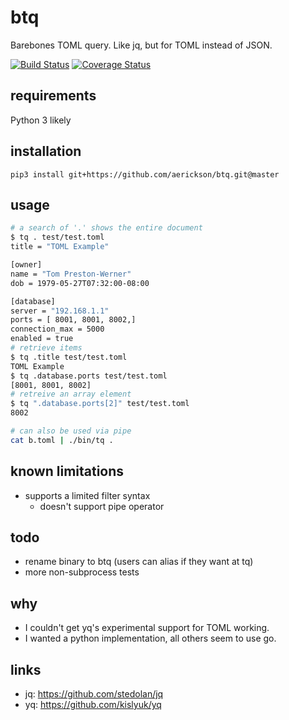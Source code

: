 # btq

Barebones TOML query. Like jq, but for TOML instead of JSON.

[![Build Status](https://travis-ci.com/aerickson/btq.svg?branch=master)](https://travis-ci.com/aerickson/btq) [![Coverage Status](https://coveralls.io/repos/github/aerickson/btq/badge.svg?branch=master)](https://coveralls.io/github/aerickson/btq?branch=master)

## requirements

Python 3 likely

## installation

`pip3 install git+https://github.com/aerickson/btq.git@master`

## usage

```bash
# a search of '.' shows the entire document
$ tq . test/test.toml
title = "TOML Example"

[owner]
name = "Tom Preston-Werner"
dob = 1979-05-27T07:32:00-08:00

[database]
server = "192.168.1.1"
ports = [ 8001, 8001, 8002,]
connection_max = 5000
enabled = true
# retrieve items
$ tq .title test/test.toml
TOML Example
$ tq .database.ports test/test.toml
[8001, 8001, 8002]
# retreive an array element
$ tq ".database.ports[2]" test/test.toml
8002

# can also be used via pipe
cat b.toml | ./bin/tq .
```

## known limitations

- supports a limited filter syntax
  - doesn't support pipe operator

## todo

- rename binary to btq (users can alias if they want at tq)
- more non-subprocess tests

## why

- I couldn't get yq's experimental support for TOML working.
- I wanted a python implementation, all others seem to use go.

## links

- jq: https://github.com/stedolan/jq
- yq: https://github.com/kislyuk/yq
